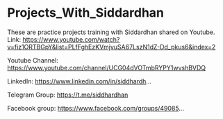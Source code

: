 # Projects_With_Siddardhan
 These are practice projects training with Siddardhan shared on Youtube. Link: https://www.youtube.com/watch?v=fiz1ORTBGpY&list=PLfFghEzKVmjvuSA67LszN1dZ-Dd_pkus6&index=2

Youtube Channel: https://www.youtube.com/channel/UCG04dVOTmbRYPY1wvshBVDQ

LinkedIn: https://www.linkedin.com/in/siddhardh...

Telegram Group: https://t.me/siddhardhan

Facebook group: https://www.facebook.com/groups/49085... 
